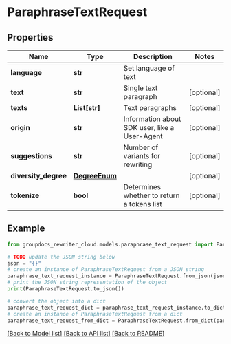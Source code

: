 # ParaphraseTextRequest


## Properties

Name | Type | Description | Notes
------------ | ------------- | ------------- | -------------
**language** | **str** | Set language of text | 
**text** | **str** | Single text paragraph | [optional] 
**texts** | **List[str]** | Text paragraphs | [optional] 
**origin** | **str** | Information about SDK user, like a User-Agent | [optional] 
**suggestions** | **str** | Number of variants for rewriting | [optional] 
**diversity_degree** | [**DegreeEnum**](DegreeEnum.md) |  | [optional] 
**tokenize** | **bool** | Determines whether to return a tokens list | [optional] 

## Example

```python
from groupdocs_rewriter_cloud.models.paraphrase_text_request import ParaphraseTextRequest

# TODO update the JSON string below
json = "{}"
# create an instance of ParaphraseTextRequest from a JSON string
paraphrase_text_request_instance = ParaphraseTextRequest.from_json(json)
# print the JSON string representation of the object
print(ParaphraseTextRequest.to_json())

# convert the object into a dict
paraphrase_text_request_dict = paraphrase_text_request_instance.to_dict()
# create an instance of ParaphraseTextRequest from a dict
paraphrase_text_request_from_dict = ParaphraseTextRequest.from_dict(paraphrase_text_request_dict)
```
[[Back to Model list]](../README.md#documentation-for-models) [[Back to API list]](../README.md#documentation-for-api-endpoints) [[Back to README]](../README.md)


